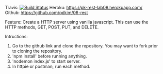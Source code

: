 Travis: [![Build Status](https://travis-ci.com/pdkim/08-rest.svg?branch=pk08)](https://travis-ci.com/pdkim/08-rest)
Heroku: https://pk-rest-lab08.herokuapp.com/
Github: https://github.com/pdkim/08-rest

Feature:
Create a HTTP server using vanilla javascript.  This can use the HTTP methods, GET, POST, PUT, and DELETE.

Intructions:
1. Go to the github link and clone the repository.  You may want to fork prior to cloning the repository.
2. 'npm install' before running anything.
3. 'nodemon index.js' to start server.
4. In httpie or postman, run each method.
